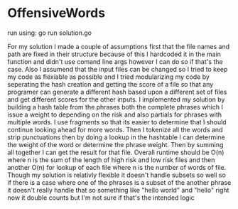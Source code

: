 # OffensiveWords
run using: go run solution.go

For my solution I made a couple of assumptions first that the file names and path are fixed in their structure
because of this I hardcoded it in the main function and didn't use comand line args however I can do so if that's the
case. Also I assumend that the input files can be changed so I tried to keep my code as flexiable as possible and 
I tried modularizing my code by seperating the hash creation and getting the score of a file so that any programer
can generate a different hash based upon a different set of files and get different scores for the other inputs.
I implemented my solution by building a hash table from the phrases both the complete phrases which I issue a weight
to depending on the risk and also partials for phrases with multiple words. I use fragments so that its easier to
determine that I should continue looking ahead for more words. Then I tokenize all the words and strip punctuations
then by doing a lookup in the hashtable I can determine the weight of the word or determine the phrase weight. Then
by summing all together I can get the result for that file. Overall runtime should be O(n) where n is the sum of the 
length of high risk and low risk files and then another O(n) for lookup of each file where n is the number of words
of file. Though my solution is relativly flexible it doesn't handle subsets so well so if there is a case where one 
of the phrases is a subset of the another phrase it doesn't really handle that so something like "hello world" and "hello"
right now it double counts but I'm not sure if that's the intended logic 